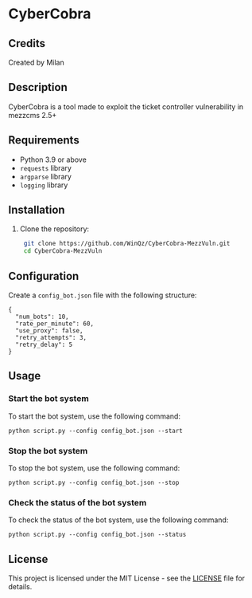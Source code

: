 # CyberCobra

## Credits

Created by Milan

## Description

CyberCobra is a tool made to exploit the ticket controller vulnerability in mezzcms 2.5+

## Requirements

- Python 3.9 or above
- `requests` library
- `argparse` library
- `logging` library

## Installation

1. Clone the repository:

   ```sh
    git clone https://github.com/WinQz/CyberCobra-MezzVuln.git
    cd CyberCobra-MezzVuln

## Configuration

Create a `config_bot.json` file with the following structure:

    {
      "num_bots": 10,
      "rate_per_minute": 60,
      "use_proxy": false,
      "retry_attempts": 3,
      "retry_delay": 5
    }

## Usage

### Start the bot system

To start the bot system, use the following command:

    python script.py --config config_bot.json --start

### Stop the bot system

To stop the bot system, use the following command:

    python script.py --config config_bot.json --stop
    

### Check the status of the bot system

To check the status of the bot system, use the following command:

    python script.py --config config_bot.json --status

## License

This project is licensed under the MIT License - see the [LICENSE](LICENSE) file for details.
